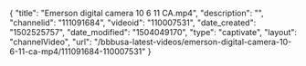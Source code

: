 {
    "title": "Emerson digital camera 10 6 11 CA.mp4",
    "description": "",
    "channelid": "111091684",
    "videoid": "110007531",
    "date_created": "1502525757",
    "date_modified": "1504049170",
    "type": "captivate",
    "layout": "channelVideo",
    "url": "\/bbbusa-latest-videos\/emerson-digital-camera-10-6-11-ca-mp4\/111091684-110007531"
}